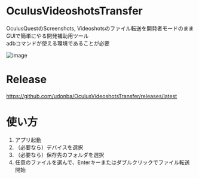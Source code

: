 # OculusVideoshotsTransfer
OculusQuestのScreenshots, Videoshotsのファイル転送を開発者モードのままGUIで簡単にやる開発補助用ツール  
adbコマンドが使える環境であることが必要

![image](https://user-images.githubusercontent.com/41992866/79074818-6c295280-7d29-11ea-874b-49f368b855ee.png)

# Release
https://github.com/udonba/OculusVideoshotsTransfer/releases/latest

# 使い方
1. アプリ起動
1. （必要なら）デバイスを選択
1. （必要なら）保存先のフォルダを選択
1. 任意のファイルを選んで、Enterキーまたはダブルクリックでファイル転送開始
